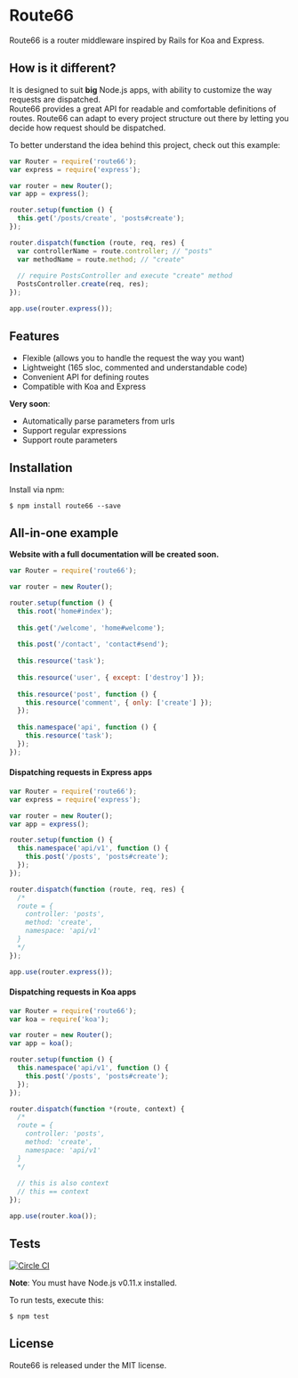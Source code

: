# Route66

Route66 is a router middleware inspired by Rails for Koa and Express.


## How is it different?

It is designed to suit **big** Node.js apps, with ability to customize the way requests are dispatched.  
Route66 provides a great API for readable and comfortable definitions of routes.
Route66 can adapt to every project structure out there by letting you decide how request should be dispatched.

To better understand the idea behind this project, check out this example:

```javascript
var Router = require('route66');
var express = require('express');

var router = new Router();
var app = express();

router.setup(function () {
  this.get('/posts/create', 'posts#create');
});

router.dispatch(function (route, req, res) {
  var controllerName = route.controller; // "posts"
  var methodName = route.method; // "create"
  
  // require PostsController and execute "create" method
  PostsController.create(req, res);
});

app.use(router.express());
```


## Features

- Flexible (allows you to handle the request the way you want)
- Lightweight (165 sloc, commented and understandable code)
- Convenient API for defining routes
- Compatible with Koa and Express

**Very soon**:

- Automatically parse parameters from urls
- Support regular expressions
- Support route parameters


## Installation

Install via npm:

```
$ npm install route66 --save
```


## All-in-one example

**Website with a full documentation will be created soon.**

```javascript
var Router = require('route66');

var router = new Router();

router.setup(function () {
  this.root('home#index');
  
  this.get('/welcome', 'home#welcome');
  
  this.post('/contact', 'contact#send');
  
  this.resource('task');
  
  this.resource('user', { except: ['destroy'] });
  
  this.resource('post', function () {
    this.resource('comment', { only: ['create'] });
  });
  
  this.namespace('api', function () {
    this.resource('task');
  });
});
```

#### Dispatching requests in Express apps

```javascript
var Router = require('route66');
var express = require('express');

var router = new Router();
var app = express();

router.setup(function () {
  this.namespace('api/v1', function () {
    this.post('/posts', 'posts#create');
  });
});

router.dispatch(function (route, req, res) {
  /*
  route = {
    controller: 'posts',
    method: 'create',
    namespace: 'api/v1'
  }
  */
});

app.use(router.express());
```

#### Dispatching requests in Koa apps

```javascript
var Router = require('route66');
var koa = require('koa');

var router = new Router();
var app = koa();

router.setup(function () {
  this.namespace('api/v1', function () {
    this.post('/posts', 'posts#create');
  });
});

router.dispatch(function *(route, context) {
  /*
  route = {
    controller: 'posts',
    method: 'create',
    namespace: 'api/v1'
  }
  */
  
  // this is also context
  // this == context
});

app.use(router.koa());
```


## Tests

[![Circle CI](https://circleci.com/gh/vdemedes/route66.svg?style=svg)](https://circleci.com/gh/vdemedes/route66)

**Note**: You must have Node.js v0.11.x installed.

To run tests, execute this:

```
$ npm test
```


## License

Route66 is released under the MIT license.
